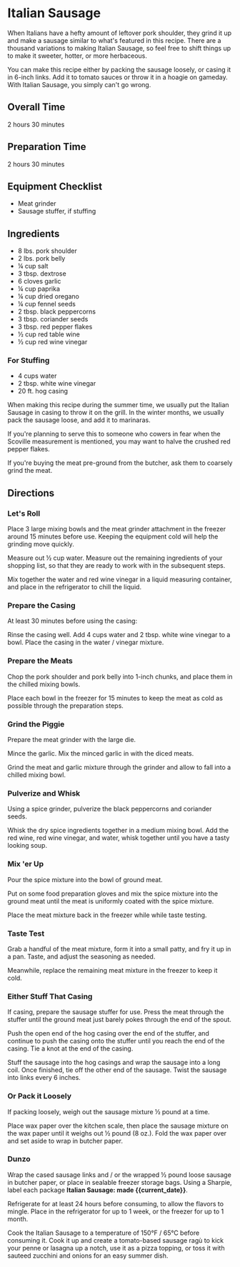 # Italian Sausage

When Italians have a hefty amount of leftover pork shoulder, they grind it up and make a sausage similar to what's featured in this recipe. There are a thousand variations to making Italian Sausage, so feel free to shift things up to make it sweeter, hotter, or more herbaceous.

You can make this recipe either by packing the sausage loosely, or casing it in 6-inch links. Add it to tomato sauces or throw it in a hoagie on gameday. With Italian Sausage, you simply can't go wrong.

## Overall Time

2 hours 30 minutes

## Preparation Time

2 hours 30 minutes

## Equipment Checklist

* Meat grinder
* Sausage stuffer, if stuffing

## Ingredients

* 8 lbs. pork shoulder
* 2 lbs. pork belly
* ¼ cup salt
* 3 tbsp. dextrose
* 6 cloves garlic
* ¼ cup paprika
* ¼ cup dried oregano
* ¼ cup fennel seeds
* 2 tbsp. black peppercorns
* 3 tbsp. coriander seeds
* 3 tbsp. red pepper flakes
* ½ cup red table wine
* ½ cup red wine vinegar

### For Stuffing

* 4 cups water
* 2 tbsp. white wine vinegar
* 20 ft. hog casing

When making this recipe during the summer time, we usually put the Italian Sausage in casing to throw it on the grill. In the winter months, we usually pack the sausage loose, and add it to marinaras.

If you're planning to serve this to someone who cowers in fear when the Scoville measurement is mentioned, you may want to halve the crushed red pepper flakes.

If you're buying the meat pre-ground from the butcher, ask them to coarsely grind the meat.

## Directions

### Let's Roll 

Place 3 large mixing bowls and the meat grinder attachment in the freezer around 15 minutes before use. Keeping the equipment cold will help the grinding move quickly.

Measure out ½ cup water. Measure out the remaining ingredients of your shopping list, so that they are ready to work with in the subsequent steps.

Mix together the water and red wine vinegar in a liquid measuring container, and place in the refrigerator to chill the liquid.

### Prepare the Casing

At least 30 minutes before using the casing:

Rinse the casing well. Add 4 cups water and 2 tbsp. white wine vinegar to a bowl. Place the casing in the water / vinegar mixture.

### Prepare the Meats

Chop the pork shoulder and pork belly into 1-inch chunks, and place them in the chilled mixing bowls.

Place each bowl in the freezer for 15 minutes to keep the meat as cold as possible through the preparation steps.

### Grind the Piggie

Prepare the meat grinder with the large die. 

Mince the garlic. Mix the minced garlic in with the diced meats. 

Grind the meat and garlic mixture through the grinder and allow to fall into a chilled mixing bowl.

### Pulverize and Whisk 

Using a spice grinder, pulverize the black peppercorns and coriander seeds.

Whisk the dry spice ingredients together in a medium mixing bowl. Add the red wine, red wine vinegar, and water, whisk together until you have a tasty looking soup.

### Mix 'er Up

Pour the spice mixture into the bowl of ground meat.

Put on some food preparation gloves and mix the spice mixture into the ground meat until the meat is uniformly coated with the spice mixture.

Place the meat mixture back in the freezer while while taste testing.

### Taste Test

Grab a handful of the meat mixture, form it into a small patty, and fry it up in a pan. Taste, and adjust the seasoning as needed.

Meanwhile, replace the remaining meat mixture in the freezer to keep it cold.

### Either Stuff That Casing

If casing, prepare the sausage stuffer for use. Press the meat through the stuffer until the ground meat just barely pokes through the end of the spout.  

Push the open end of the hog casing over the end of the stuffer, and continue to push the casing onto the stuffer until you reach the end of the casing. Tie a knot at the end of the casing.

Stuff the sausage into the hog casings and wrap the sausage into a long coil. Once finished, tie off the other end of the sausage. Twist the sausage into links every 6 inches.

### Or Pack it Loosely

If packing loosely, weigh out the sausage mixture ½ pound at a time.

Place wax paper over the kitchen scale, then place the sausage mixture on the wax paper until it weighs out ½ pound (8 oz.). Fold the wax paper over and set aside to wrap in butcher paper.

### Dunzo

Wrap the cased sausage links and / or the wrapped ½ pound loose sausage in butcher paper, or place in sealable freezer storage bags. Using a Sharpie, label each package __Italian Sausage: made {{current_date}}__.

Refrigerate for at least 24 hours before consuming, to allow the flavors to mingle. Place in the refrigerator for up to 1 week, or the freezer for up to 1 month.

Cook the Italian Sausage to a temperature of 150°F / 65°C before consuming it. Cook it up and create a tomato-based sausage ragù to kick your penne or lasagna up a notch, use it as a pizza topping, or toss it with sauteed zucchini and onions for an easy summer dish.
